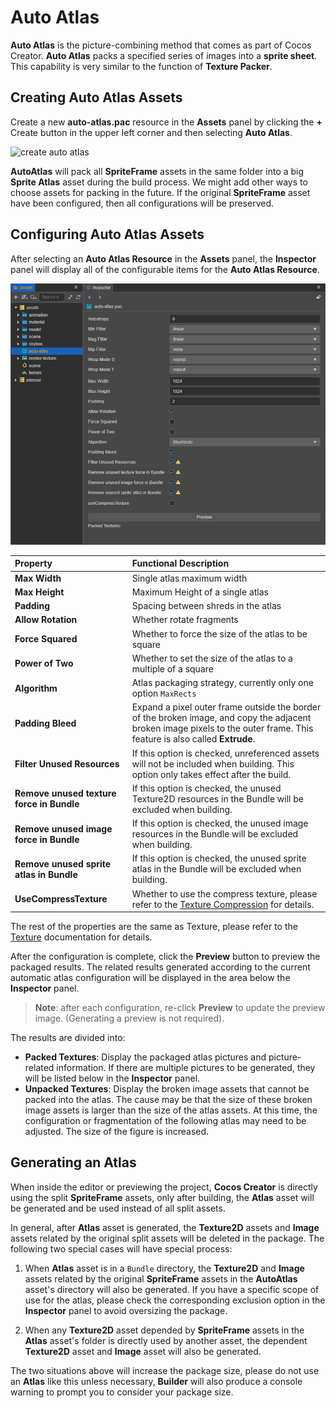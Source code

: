 # Auto Atlas

**Auto Atlas** is the picture-combining method that comes as part of Cocos Creator. **Auto Atlas** packs a specified series of images into a __sprite sheet__. This capability is very similar to the function of __Texture Packer__.

## Creating Auto Atlas Assets

Create a new **auto-atlas.pac** resource in the **Assets** panel by clicking the **+** Create button in the upper left corner and then selecting **Auto Atlas**.

![create auto atlas](auto-atlas/create-auto-atlas.png)

**AutoAtlas** will pack all **SpriteFrame** assets in the same folder into a big **Sprite Atlas** asset during the build process. We might add other ways to choose assets for packing in the future. If the original **SpriteFrame** asset have been configured, then all configurations will be preserved.

## Configuring Auto Atlas Assets

After selecting an **Auto Atlas Resource** in the __Assets__ panel, the **Inspector** panel will display all of the configurable items for the **Auto Atlas Resource**.

![auto atlas properties](auto-atlas/autoatlas-properties.png)

| Property | Functional Description
| :-------------- | :----------- |
| **Max Width** | Single atlas maximum width |
| **Max Height** | Maximum Height of a single atlas |
| **Padding** | Spacing between shreds in the atlas |
| **Allow Rotation** | Whether rotate fragments |
| **Force Squared** | Whether to force the size of the atlas to be square |
| **Power of Two** | Whether to set the size of the atlas to a multiple of a square |
| **Algorithm** | Atlas packaging strategy, currently only one option `MaxRects` |
| **Padding Bleed** | Expand a pixel outer frame outside the border of the broken image, and copy the adjacent broken image pixels to the outer frame. This feature is also called **Extrude**. |
| **Filter Unused Resources** | If this option is checked, unreferenced assets will not be included when building. This option only takes effect after the build. |
| **Remove unused texture force in Bundle** | If this option is checked, the unused Texture2D resources in the Bundle will be excluded when building.
| **Remove unused image force in Bundle** | If this option is checked, the unused image resources in the Bundle will be excluded when building.
| **Remove unused sprite atlas in Bundle** | If this option is checked, the unused sprite atlas in the Bundle will be excluded when building.
| **UseCompressTexture** | Whether to use the compress texture, please refer to the [Texture Compression](compress-texture.md) for details.

The rest of the properties are the same as Texture, please refer to the [Texture](./texture.md#sub-asset-texture2d-properties-panel) documentation for details.

After the configuration is complete, click the **Preview** button to preview the packaged results. The related results generated according to the current automatic atlas configuration will be displayed in the area below the **Inspector** panel.

> **Note**: after each configuration, re-click **Preview** to update the preview image. (Generating a preview is not required).

The results are divided into:

- __Packed Textures__: Display the packaged atlas pictures and picture-related information. If there are multiple pictures to be generated, they will be listed below in the **Inspector** panel.
- __Unpacked Textures__: Display the broken image assets that cannot be packed into the atlas. The cause may be that the size of these broken image assets is larger than the size of the atlas assets. At this time, the configuration or fragmentation of the following atlas may need to be adjusted. The size of the figure is increased.

## Generating an Atlas

When inside the editor or previewing the project, __Cocos Creator__ is directly using the split **SpriteFrame** assets, only after building, the **Atlas** asset will be generated and be used instead of all split assets.

In general, after **Atlas** asset is generated, the **Texture2D** assets and **Image** assets related by the original split assets will be deleted in the package. The following two special cases will have special process:

1. When **Atlas** asset is in a `Bundle` directory, the **Texture2D** and **Image** assets related by the original **SpriteFrame** assets in the **AutoAtlas** asset's directory will also be generated. If you have a specific scope of use for the atlas, please check the corresponding exclusion option in the **Inspector** panel to avoid oversizing the package.

2. When any **Texture2D** asset depended by **SpriteFrame** assets in the **Atlas** asset's folder is directly used by another asset, the dependent **Texture2D** asset and **Image** asset will also be generated.

The two situations above will increase the package size, please do not use an **Atlas** like this unless necessary, **Builder** will also produce a console warning to prompt you to consider your package size.
